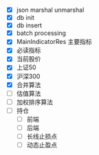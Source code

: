 - [x] json marshal unmarshal
- [x] db init
- [x] db insert
- [x] batch processing
- [x] MainIndicatorRes 主要指标
- [x] 必读指标
- [x] 当前股价
- [x] 上证50
- [x] 沪深300
- [x] 合并算法
- [ ] 估值算法
- [ ] 加权排序算法
- [ ] 持仓
  - [ ] 前端
  - [ ] 后端
  - [ ] 长线止损点
  - [ ] 动态止盈点